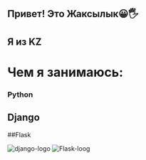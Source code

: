 ## Привет! Это Жаксылык😀🖐
## Я из KZ

# Чем я занимаюсь:
### Python
## Django
##Flask


![django-logo](https://user-images.githubusercontent.com/29209596/205865355-a275860f-7837-48f4-a2a2-717944f2d097.png)
![Flask-loog](https://user-images.githubusercontent.com/29209596/205865327-266301cf-5ef3-400a-b2a4-02849ec2de0e.png)

